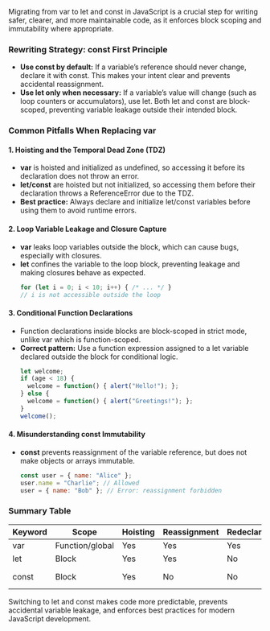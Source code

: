 Migrating from var to let and const in JavaScript is a crucial step for writing safer, clearer, and more maintainable code, as it enforces block scoping and immutability where appropriate.

### Rewriting Strategy: const First Principle

- **Use const by default:** If a variable’s reference should never change, declare it with const. This makes your intent clear and prevents accidental reassignment.
- **Use let only when necessary:** If a variable’s value will change (such as loop counters or accumulators), use let. Both let and const are block-scoped, preventing variable leakage outside their intended block.

### Common Pitfalls When Replacing var

#### 1. Hoisting and the Temporal Dead Zone (TDZ)
- **var** is hoisted and initialized as undefined, so accessing it before its declaration does not throw an error.
- **let/const** are hoisted but not initialized, so accessing them before their declaration throws a ReferenceError due to the TDZ.
- **Best practice:** Always declare and initialize let/const variables before using them to avoid runtime errors.

#### 2. Loop Variable Leakage and Closure Capture
- **var** leaks loop variables outside the block, which can cause bugs, especially with closures.
- **let** confines the variable to the loop block, preventing leakage and making closures behave as expected.
  ```js
  for (let i = 0; i < 10; i++) { /* ... */ }
  // i is not accessible outside the loop
  ```

#### 3. Conditional Function Declarations
- Function declarations inside blocks are block-scoped in strict mode, unlike var which is function-scoped.
- **Correct pattern:** Use a function expression assigned to a let variable declared outside the block for conditional logic.
  ```js
  let welcome;
  if (age < 18) {
    welcome = function() { alert("Hello!"); };
  } else {
    welcome = function() { alert("Greetings!"); };
  }
  welcome();
  ```

#### 4. Misunderstanding const Immutability
- **const** prevents reassignment of the variable reference, but does not make objects or arrays immutable.
  ```js
  const user = { name: "Alice" };
  user.name = "Charlie"; // Allowed
  user = { name: "Bob" }; // Error: reassignment forbidden
  ```

### Summary Table

| Keyword | Scope         | Hoisting | Reassignment | Redeclaration | TDZ      | Immutability |
|---------|--------------|----------|--------------|---------------|----------|--------------|
| var     | Function/global | Yes      | Yes          | Yes           | No       | No           |
| let     | Block         | Yes      | Yes          | No            | Yes      | No           |
| const   | Block         | Yes      | No           | No            | Yes      | Reference only|

Switching to let and const makes code more predictable, prevents accidental variable leakage, and enforces best practices for modern JavaScript development.
